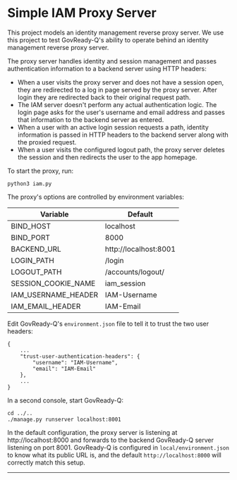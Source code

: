 Simple IAM Proxy Server
=======================

This project models an identity management reverse proxy server. We use this project to test GovReady-Q's
ability to operate behind an identity management reverse proxy server.

The proxy server handles identity and session management and passes authentication information to
a backend server using HTTP headers:

* When a user visits the proxy server and does not have a session open, they are redirected to
  a log in page served by the proxy server. After login they are redirected back to their original
  request path.
* The IAM server doesn't perform any actual authentication logic. The login page asks for the user's username and email address and passes that information to the backend server as entered.
* When a user with an active login session requests a path, identity information is passed in
  HTTP headers to the backend server along with the proxied request.
* When a user visits the configured logout path, the proxy server deletes the session and then
  redirects the user to the app homepage.

To start the proxy, run:

	python3 iam.py

The proxy's options are controlled by environment variables:

| Variable | Default |
| -------- | ------- |
| BIND_HOST | localhost |
| BIND_PORT | 8000 |
| BACKEND_URL | http://localhost:8001 |
| LOGIN_PATH | /login |
| LOGOUT_PATH | /accounts/logout/ |
| SESSION_COOKIE_NAME | iam_session |
| IAM_USERNAME_HEADER | IAM-Username |
| IAM_EMAIL_HEADER | IAM-Email |

Edit GovReady-Q's `environment.json` file to tell it to trust the two user headers:

```
{
	...
	"trust-user-authentication-headers": {
		"username": "IAM-Username",
		"email": "IAM-Email"
	},
	...
}
```

In a second console, start GovReady-Q:

	cd ../..
	./manage.py runserver localhost:8001

In the default configuration, the proxy server is listening at http://localhost:8000 and forwards to the backend GovReady-Q server listening on port 8001. GovReady-Q is configured in `local/environment.json` to know what its public URL is, and the default `http://localhost:8000` will correctly match this setup.

---
